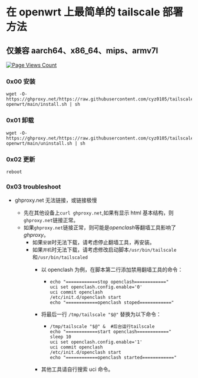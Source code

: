 # 在 openwrt 上最简单的 tailscale 部署方法

## 仅兼容 aarch64、x86_64、mips、armv7l

[![Page Views Count](https://badges.toozhao.com/badges/01GZWH4F36G14VWXT8RP9KRCYV/green.svg)](https://badges.toozhao.com/stats/01GZWH4F36G14VWXT8RP9KRCYV)

### 0x00 安装

```
wget -O- https://ghproxy.net/https://raw.githubusercontent.com/cyz0105/tailscale-openwrt/main/install.sh | sh
```

### 0x01 卸载

```
wget -O- https://ghproxy.net/https://raw.githubusercontent.com/cyz0105/tailscale-openwrt/main/uninstall.sh | sh
```

### 0x02 更新

```
reboot
```

### 0x03 troubleshoot

- ghproxy.net 无法链接，或链接极慢

  - 先在其他设备上`curl ghproxy.net`,如果有显示 html 基本结构，则`ghproxy.net`链接正常。
  - 如果`ghproxy.net`链接正常，则可能是*openclash*等翻墙工具影响了*ghproxy*。 
    - 如果`安装`时无法下载，请考虑停止翻墙工具，再安装。
    - 如果`开机`时无法下载，请考虑修改启动脚本`/usr/bin/tailscale`和`/usr/bin/tailscaled` 
      - 以 openclash 为例，在脚本第二行添加禁用翻墙工具的命令：
        - ```
          echo "============stop openclash============"
          uci set openclash.config.enable='0'
          uci commit openclash
          /etc/init.d/openclash start
          echo "============openclash stoped============"
          ```
      - 将最后一行 `/tmp/tailscale "$@"` 替换为以下命令：
        - ```
          /tmp/tailscale "$@" &  #后台运行tailscale
          echo "============start openclash============"
          sleep 10
          uci set openclash.config.enable='1'
          uci commit openclash
          /etc/init.d/openclash start
          echo "============openclash started============"
          ```

      - 其他工具请自行搜索 uci 命令。
